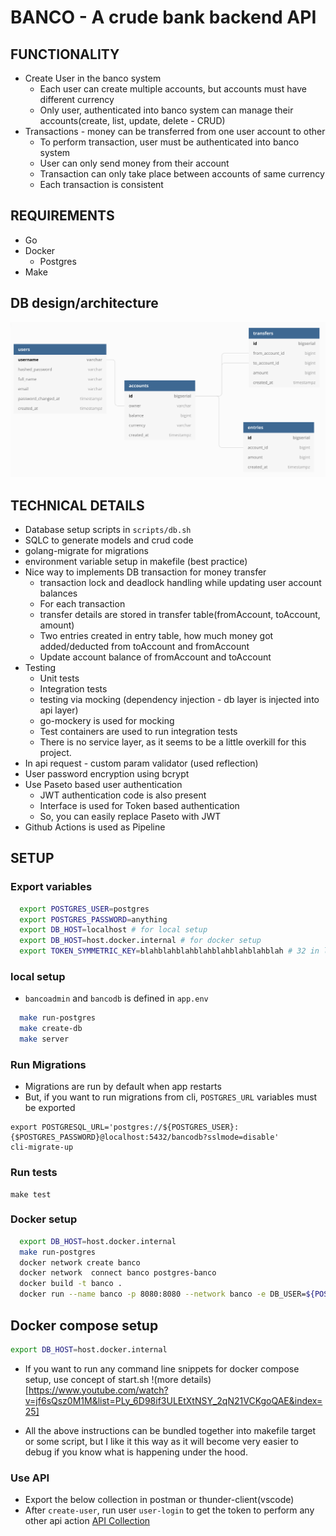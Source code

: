 # BANCO - A crude bank backend API

## FUNCTIONALITY
- Create User in the banco system
  - Each user can create multiple accounts, but accounts must have different currency
  - Only user, authenticated into banco system can manage their accounts(create, list, update, delete - CRUD)
- Transactions - money can be transferred from one user account to other
  - To perform transaction, user must be authenticated into banco system
  - User can only send money from their account 
  - Transaction can only take place between accounts of same currency
  - Each transaction is consistent

## REQUIREMENTS
- Go
- Docker
  - Postgres
- Make

## DB design/architecture
![Image](db.png)

## TECHNICAL DETAILS
- Database setup scripts in `scripts/db.sh`
- SQLC to generate models and crud code
- golang-migrate for migrations
- environment variable setup in makefile (best practice)
- Nice way to implements DB transaction for money transfer
	- transaction lock and deadlock handling while updating user account balances
	- For each transaction
  	- transfer details are stored in transfer table(fromAccount, toAccount, amount)
  	- Two entries created in entry table, how much money got added/deducted from toAccount and fromAccount
  	- Update account balance of fromAccount and toAccount
- Testing
  - Unit tests
  - Integration tests
  - testing via mocking (dependency injection - db layer is injected into api layer)
  - go-mockery is used for mocking
  - Test containers are used to run integration tests
  - There is no service layer, as it seems to be a little overkill for this project.
- In api request - custom param validator (used reflection)
- User password encryption using bcrypt 
- Use Paseto based user authentication
  - JWT authentication code is also present
  - Interface is used for Token based authentication
  - So, you can easily replace Paseto with JWT
- Github Actions is used as Pipeline 


## SETUP

### Export variables
```bash
  export POSTGRES_USER=postgres
  export POSTGRES_PASSWORD=anything
  export DB_HOST=localhost # for local setup
  export DB_HOST=host.docker.internal # for docker setup
  export TOKEN_SYMMETRIC_KEY=blahblahblahblahblahblahblahblah # 32 in length

```

### local setup
- `bancoadmin` and `bancodb` is defined in `app.env`
```bash
  make run-postgres
  make create-db
  make server
```

### Run Migrations
- Migrations are run by default when app restarts
- But, if you want to run migrations from cli, `POSTGRES_URL` variables must be exported
```
export POSTGRESQL_URL='postgres://${POSTGRES_USER}:{$POSTGRES_PASSWORD}@localhost:5432/bancodb?sslmode=disable'
cli-migrate-up
```

### Run tests
```
make test
```

### Docker setup
```bash
  export DB_HOST=host.docker.internal
  make run-postgres
  docker network create banco
  docker network  connect banco postgres-banco
  docker build -t banco .
  docker run --name banco -p 8080:8080 --network banco -e DB_USER=${POSTGRES_USER} -e POSTGRES_PASSWORD=${POSTGRES_PASSWORD} -e TOKEN_SYMMETRIC_KEY=${TOKEN_SYMMETRIC_KEY} -e DB_HOST=${DB_HOST} -e GIN_MODE=release banco
```

## Docker compose setup
```bash
export DB_HOST=host.docker.internal
```
- If you want to run any command line snippets for docker compose setup, use concept of start.sh !(more details)[https://www.youtube.com/watch?v=jf6sQsz0M1M&list=PLy_6D98if3ULEtXtNSY_2qN21VCKgoQAE&index=25]

- All the above instructions can be bundled together into makefile target or some script, but I like it this way as it will become very easier to debug if you know what is happening under the hood.
  
### Use API
- Export the below collection in postman or thunder-client(vscode)
- After `create-user`, run user `user-login` to get the token to perform any other api action
[API Collection](./collection_banco.json)
